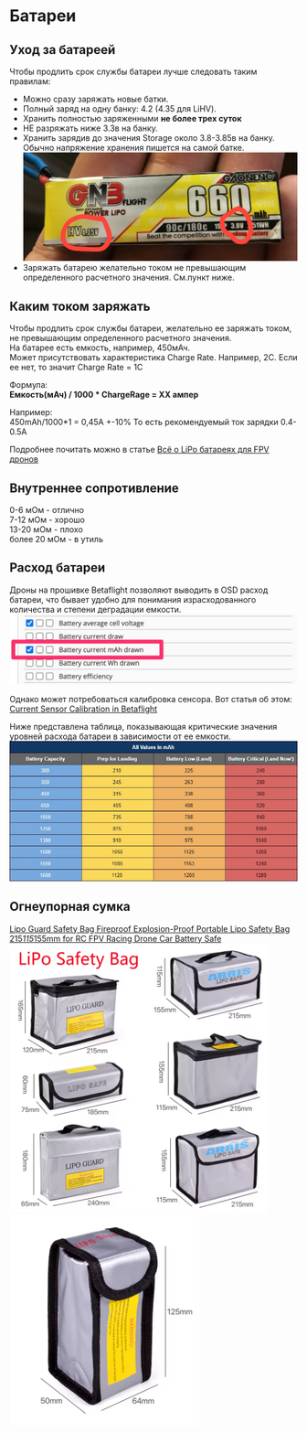# Батареи

## Уход за батареей
Чтобы продлить срок службы батареи лучше следовать таким правилам:  
 - Можно сразу заряжать новые батки.  
 - Полный заряд на одну банку: 4.2 (4.35 для LiHV).   
 - Хранить полностью заряженными **не более трех суток**  
 - НЕ разряжать ниже 3.3в на банку.  
 - Хранить зарядив до значения Storage около 3.8-3.85в на банку. Обычно напряжение хранения пишется на самой батке.  
![](StorageVoltage.png)  
 - Заряжать батарею желательно током не превышающим определенного расчетного значения. См.пункт ниже.
 
## Каким током заряжать
Чтобы продлить срок службы батареи, желательно ее заряжать током, не превышающим определенного расчетного значения.  
На батарее есть емкость, например, 450мАч.  
Может присутствовать характеристика Charge Rate. Например, 2С.
Если ее нет, то значит Charge Rate = 1С

Формула:  
 **Емкость(мАч) / 1000 * ChargeRage = ХХ ампер**

Например:  
450mAh/1000*1 = 0,45А +-10%
То есть рекомендуемый ток зарядки 0.4-0.5А

Подробнее почитать можно в статье [Всё о LiPo батареях для FPV дронов](https://dronomania.ru/faq/vsyo-o-lipo-batareyah-dlya-fpv-dronov.html)

## Внутреннее сопротивление
0-6 мОм - отлично  
7-12 мОм - хорошо  
13-20 мОм - плохо  
более 20 мОм - в утиль  

## Расход батареи
Дроны на прошивке Betaflight позволяют выводить в OSD расход батареи, что бывает удобно для понимания израсходованного количества и степени деградации емкости.  
![](OSD_battery_mah.jpg)

Однако может потребоваться калибровка сенсора. Вот статья об этом:  
[Current Sensor Calibration in Betaflight](https://oscarliang.com/current-sensor-calibration/)

Ниже представлена таблица, показывающая критические значения уровней расхода батареи в зависимости от ее емкости.  
![](BatteryDischargeValues.jpg)

## Огнеупорная сумка

[Lipo Guard Safety Bag Fireproof Explosion-Proof Portable Lipo Safety Bag 215*115*155mm for RC FPV Racing Drone Car Battery Safe](https://vi.aliexpress.com/item/1005004478094343.html)  
![](Lipo_Safety_Bag.png) 
![](Lipo_Safety_Bag2.png) 

